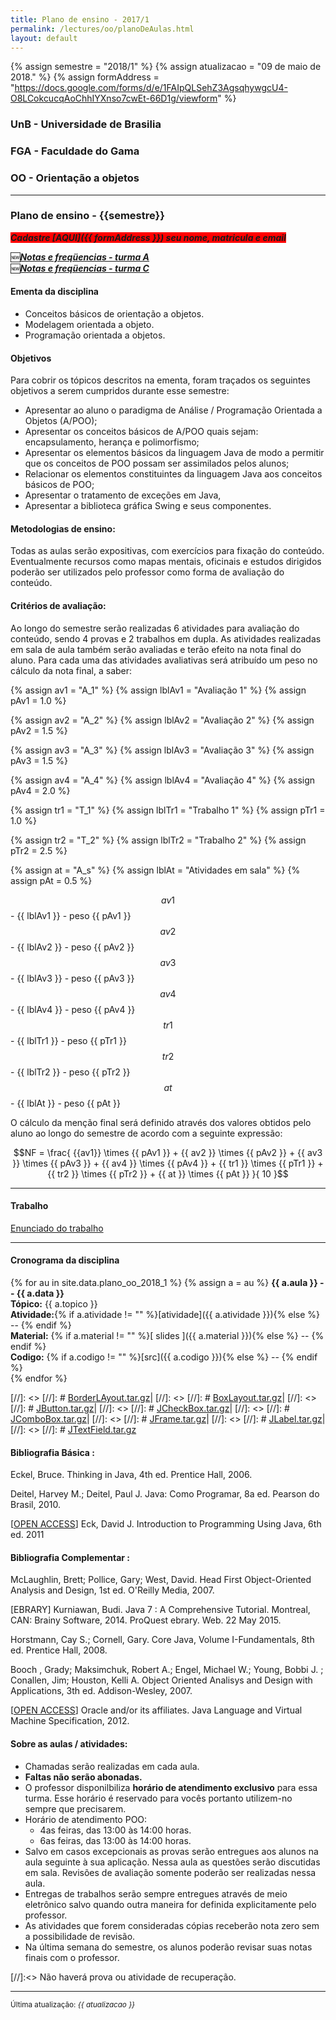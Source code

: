 ```yaml
---
title: Plano de ensino - 2017/1
permalink: /lectures/oo/planoDeAulas.html
layout: default 
---
```



{% assign semestre = "2018/1" %}
{% assign atualizacao = "09 de maio de 2018." %}
{% assign formAddress = "https://docs.google.com/forms/d/e/1FAIpQLSehZ3AgsqhywgcU4-O8LCokcucqAoChhIYXnso7cwEt-66D1g/viewform" %}
### UnB - Universidade de Brasilia
### FGA - Faculdade do Gama
### OO - Orientação a objetos
------
### Plano de ensino - {{semestre}} 

<span style="background-color:red">***Cadastre [AQUI]({{ formAddress }}) seu nome, matricula e email***</span>

:new:[***Notas e freqüencias - turma A***][notasFrequenciasTurmaA]  
:new:[***Notas e freqüencias - turma C***][notasFrequenciasTurmaC]

#### Ementa da disciplina
* Conceitos básicos de orientação a objetos.
* Modelagem orientada a objeto.
* Programação orientada a objetos.

#### Objetivos
Para cobrir os tópicos descritos na ementa, foram traçados os seguintes
objetivos a serem cumpridos durante esse semestre:
* Apresentar ao aluno o paradigma de Análise / Programação Orientada a Objetos
  (A/POO);
* Apresentar os conceitos básicos de A/POO quais sejam: encapsulamento, herança
  e polimorfismo;
* Apresentar os elementos básicos da linguagem Java de modo a permitir que os
  conceitos de POO possam ser assimilados pelos alunos;
* Relacionar os elementos constituintes da linguagem Java aos conceitos básicos
  de POO;
* Apresentar o tratamento de exceções em Java,
* Apresentar a biblioteca gráfica Swing e seus componentes.

#### Metodologias de ensino: 

Todas as aulas serão expositivas, com exercícios para fixação do conteúdo.
Eventualmente recursos como mapas mentais, oficinais e estudos dirigidos
poderão ser utilizados pelo professor como forma de avaliação do conteúdo.

#### Critérios de avaliação:

Ao longo do semestre serão realizadas 6 atividades para avaliação do conteúdo,
sendo 4 provas e 2 trabalhos em dupla. As atividades realizadas em sala de aula
também serão avaliadas e terão efeito na nota final do aluno. Para cada uma das
atividades avaliativas será atribuído um peso no cálculo da nota final, a saber:


{% assign av1 = "A_1"  %}
{% assign lblAv1 = "Avaliação 1"  %}
{% assign pAv1 = 1.0  %}

{% assign av2 = "A_2"  %}
{% assign lblAv2 = "Avaliação 2"  %}
{% assign pAv2 = 1.5  %}

{% assign av3 = "A_3"  %}
{% assign lblAv3 = "Avaliação 3"  %}
{% assign pAv3 = 1.5  %}

{% assign av4 = "A_4"  %}
{% assign lblAv4 = "Avaliação 4"  %}
{% assign pAv4 = 2.0  %}

{% assign tr1 = "T_1"  %}
{% assign lblTr1 = "Trabalho 1"  %}
{% assign pTr1 = 1.0  %}

{% assign tr2 = "T_2"  %}
{% assign lblTr2 = "Trabalho 2"  %}
{% assign pTr2 = 2.5  %}

{% assign at = "A_s"  %}
{% assign lblAt = "Atividades em sala"  %}
{% assign pAt = 0.5  %}


$${{ av1 }}$$ - {{ lblAv1 }} - peso {{ pAv1 }}    
$${{ av2 }}$$ - {{ lblAv2 }} - peso {{ pAv2 }}    
$${{ av3 }}$$ - {{ lblAv3 }} - peso {{ pAv3 }}    
$${{ av4 }}$$ - {{ lblAv4 }} - peso {{ pAv4 }}    
$${{ tr1 }}$$ - {{ lblTr1 }} - peso {{ pTr1 }}   
$${{ tr2 }}$$ - {{ lblTr2 }} - peso {{ pTr2 }}   
$${{ at  }}$$ - {{ lblAt  }} - peso {{ pAt  }}   


O cálculo da menção final será definido através dos valores obtidos pelo aluno
ao longo do semestre de acordo com a seguinte expressão: 

$$NF = \frac{ {{av1}} \times {{ pAv1 }} + {{ av2 }} \times {{ pAv2 }} + {{ av3
}} \times {{ pAv3 }} + {{ av4 }} \times {{ pAv4 }} +  {{ tr1 }} \times {{ pTr1
}} +  {{ tr2 }} \times {{ pTr2 }} +  {{ at }} \times {{ pAt }}  }{ 10 }$$

---
#### Trabalho

[Enunciado do trabalho](https://docs.google.com/document/d/1WoSHGsw5WO_0hByLk5sry4I12ZiGmkx-SDOSanO7PB0/edit?usp=sharing)

--- 





#### Cronograma da disciplina

 {% for au in site.data.plano_oo_2018_1 %}
 {% assign a = au %}
 **{{ a.aula }} -- {{ a.data }}**  
 **Tópico:** {{ a.topico }}  
 **Atividade:**{% if a.atividade != "" %}[atividade]({{ a.atividade }}){% else %} -- {% endif %}   
 **Material:** {% if a.material != "" %}[ slides ]({{ a.material }}){% else %} -- {% endif %}   
 **Codigo:** {% if a.codigo != "" %}[src]({{ a.codigo }}){% else %} -- {% endif %}   
 {% endfor %}

[//]: <> [//]: # [BorderLAyout.tar.gz][BorderLAyout.tar.gz]|
[//]: <> [//]: # [BoxLayout.tar.gz][BoxLayout.tar.gz]|
[//]: <> [//]: # [JButton.tar.gz][JButton.tar.gz]|
[//]: <> [//]: # [JCheckBox.tar.gz][JCheckBox.tar.gz]|
[//]: <> [//]: # [JComboBox.tar.gz][JComboBox.tar.gz]|
[//]: <> [//]: # [JFrame.tar.gz][JFrame.tar.gz]|
[//]: <> [//]: # [JLabel.tar.gz][JLabel.tar.gz]|
[//]: <> [//]: # [JTextField.tar.gz][JTextField.tar.gz]
#### Bibliografia Básica : 

Eckel, Bruce. Thinking in Java, 4th ed. Prentice Hall, 2006.

Deitel, Harvey M.; Deitel, Paul J. Java: Como Programar, 8a ed. Pearson do
Brasil, 2010.

\[[OPEN ACCESS][eckDavid]\] Eck, David J. Introduction to Programming Using
Java, 6th ed. 2011



#### Bibliografia Complementar :

McLaughlin, Brett; Pollice, Gary; West, David. Head First Object-Oriented
Analysis and Design, 1st ed. O'Reilly Media, 2007.

[EBRARY] Kurniawan, Budi. Java 7 : A Comprehensive Tutorial. Montreal, CAN:
Brainy Software, 2014. ProQuest ebrary. Web. 22 May 2015.

Horstmann, Cay S.; Cornell, Gary. Core Java, Volume I-Fundamentals, 8th ed.
Prentice Hall, 2008.

Booch , Grady; Maksimchuk, Robert A.; Engel, Michael W.; Young, Bobbi J. ;
Conallen, Jim; Houston, Kelli A. Object Oriented Analisys and Design with
Applications, 3th ed. Addison-Wesley, 2007.

\[[OPEN ACCESS][oracle]\] Oracle and/or its affiliates. Java Language and
Virtual Machine Specification, 2012.



#### Sobre as aulas / atividades:

* Chamadas serão realizadas em cada aula. 
* **Faltas não serão abonadas.** 
* O professor disponilbiliza **horário de atendimento exclusivo** para essa turma.
  Esse horário é reservado para vocês portanto utilizem-no sempre que
precisarem. 
* Horário de atendimento POO:
  - 4as feiras, das 13:00 às 14:00 horas. 
  - 6as feiras, das 13:00 às 14:00 horas.
* Salvo em casos excepcionais as provas serão entregues aos alunos na aula
  seguinte à sua aplicação. Nessa aula as questões serão discutidas em sala.
  Revisões de avaliação somente poderão ser realizadas nessa aula. 
* Entregas de trabalhos serão sempre entregues através de meio eletrônico salvo
  quando outra maneira for definida explicitamente pelo professor. 
* As atividades que forem consideradas cópias receberão nota zero sem a
  possibilidade de revisão. 
* Na última semana do semestre, os alunos poderão revisar suas notas finais com
  o professor.   

[//]:<> Não haverá prova ou atividade de recuperação.

---

<sup>Última atualização: _{{ atualizacao }}_</sup>



[eckDavid]: http://math.hws.edu/javanotes/
[oracle]: http://docs.oracle.com/javase/specs/

[notasFrequenciasTurmaA]: notasFrequenciasTurmaA.html
[notasFrequenciasTurmaC]: notasFrequenciasTurmaC.html
[Atividade 1]: atividade1.md
[Atividade 2]: /exercicio2/atividade2.md
[Atividade 3]: /exercicio3/atividade3.md
[sl7]: /lectures/oo/Aula7.pdf
[codeLec7]: /lectures/oo/aula7/aula7.tar.gz
[sl8]: https://docs.google.com/presentation/d/17OrSiEvlAuT6vnaU9SOnj2C5ppnjhGuBafyg4WGdGBM/edit?usp=sharing
[list1]: list1.tar.gz
[list2]: list2.tar.gz
[list3]: list3.tar.gz
[JLabel]: exemploJButton.tar.gz
[JTextField]: exemploJLabel.tar.gz
[JButton]: exemploJTextField.tar.gz
[slidesExcecoes]: https://docs.google.com/presentation/d/1SvxRwiBouUP0-yD14-cMv-qQzig3QKUNlpJQC8QQhXE/edit?usp=sharing
[codigoExcecoes]: /lectures/oo/exemplosExcecoes.tar.gz
[excecoes2]: lectures/oo/Excecoes2.tar.gz
[conceitosOO]: https://docs.google.com/presentation/d/1kuqmt4v7mU4oolXbVYufaiYbPUUqQWoBoMQFwqo0pSg/edit?usp=sharing



[BorderLAyout.tar.gz]:/lectures/oo/BorderLAyout.tar.gz
[BoxLayout.tar.gz]:/lectures/oo/BoxLayout.tar.gz
[JButton.tar.gz]:/lectures/oo/JButton.tar.gz
[JCheckBox.tar.gz]:/lectures/oo/JCheckBox.tar.gz
[JComboBox.tar.gz]:/lectures/oo/JComboBox.tar.gz
[JFrame.tar.gz]:/lectures/oo/JFrame.tar.gz
[JLabel.tar.gz]:/lectures/oo/JLabel.tar.gz
[JTextField.tar.gz]:/lectures/oo/JTextField.tar.gz
[Trabalho Final]:/lectures/oo/trabalhoFinal/trabalhoFinal.pdf
